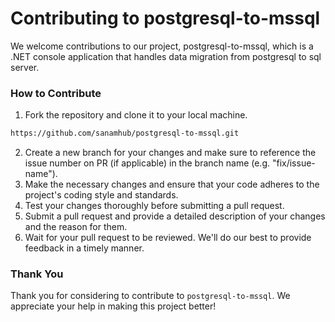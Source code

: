 # Contributing to postgresql-to-mssql

We welcome contributions to our project, postgresql-to-mssql, which is a .NET console application that handles data migration from postgresql to sql server.

### How to Contribute

1. Fork the repository and clone it to your local machine.

```bash
https://github.com/sanamhub/postgresql-to-mssql.git
```

2. Create a new branch for your changes and make sure to reference the issue number on PR (if applicable) in the branch name (e.g. "fix/issue-name").
3. Make the necessary changes and ensure that your code adheres to the project's coding style and standards.
4. Test your changes thoroughly before submitting a pull request.
5. Submit a pull request and provide a detailed description of your changes and the reason for them.
6. Wait for your pull request to be reviewed. We'll do our best to provide feedback in a timely manner.

### Thank You

Thank you for considering to contribute to `postgresql-to-mssql`. We appreciate your help in making this project better!
